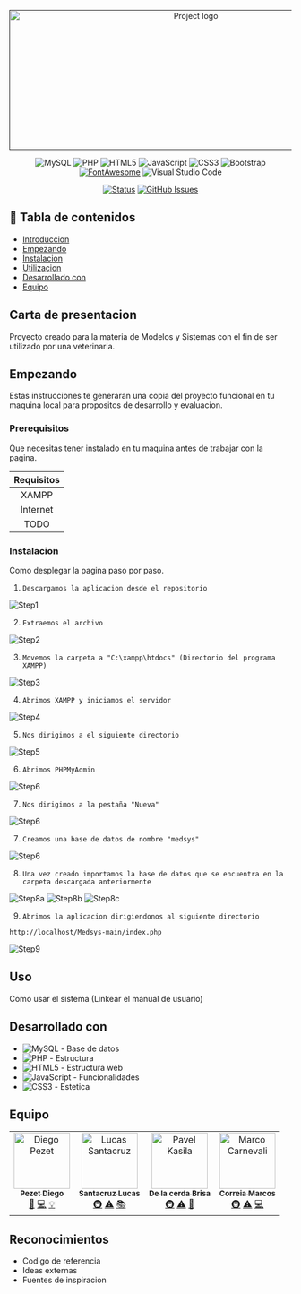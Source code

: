 <p align="center">
  <a href="" rel="noopener">
 <img width=650px height=250px src="https://imgur.com/TT63dLR.png" alt="Project logo"></a>
</p>

</p>

<div align="center">
  
 ![MySQL](https://img.shields.io/badge/mysql-%2300f.svg?style=for-the-badge&logo=mysql&logoColor=white) 
 ![PHP](https://img.shields.io/badge/php-%23777BB4.svg?style=for-the-badge&logo=php&logoColor=white) 
 ![HTML5](https://img.shields.io/badge/html5-%23E34F26.svg?style=for-the-badge&logo=html5&logoColor=white) 
 ![JavaScript](https://img.shields.io/badge/javascript-%23323330.svg?style=for-the-badge&logo=javascript&logoColor=%23F7DF1E)
 ![CSS3](https://img.shields.io/badge/css3-%231572B6.svg?style=for-the-badge&logo=css3&logoColor=white)
 ![Bootstrap](https://img.shields.io/badge/bootstrap-%23563D7C.svg?style=for-the-badge&logo=bootstrap&logoColor=white)
 <a href='https://github.com/shivamkapasia0' target="_blank"><img alt='FontAwesome' src='https://img.shields.io/badge/FontAwesome-100000?style=for-the-badge&logo=FontAwesome&logoColor=white&labelColor=09003F&color=09003F'/></a>
  ![Visual Studio Code](https://img.shields.io/badge/Visual%20Studio%20Code-0078d7.svg?style=for-the-badge&logo=visual-studio-code&logoColor=white)
  
</div>

<div align="center">

  [![Status](https://img.shields.io/badge/status-active-success.svg?style=for-the-badge&logo=GitHub)]() 
 [![GitHub Issues](https://img.shields.io/bitbucket/issues-raw/lincNx/OlimpiadasDeProgramacion?logo=GitHub&style=for-the-badge)](https://github.com/diegohpezet/MedSys/issues)

</div>



</p>

## 📝 Tabla de contenidos
- [Introduccion](#about)
- [Empezando](#getting_started)
- [Instalacion](#deployment)
- [Utilizacion](#usage)
- [Desarrollado con](#built_using)
- [Equipo](#authors)

## Carta de presentacion <a name = "about"></a>
Proyecto creado para la materia de Modelos y Sistemas con el fin de ser utilizado por una veterinaria.

##  Empezando <a name = "getting_started"></a>
Estas instrucciones te generaran una copia del proyecto funcional en tu maquina local para propositos de desarrollo y evaluacion.

### Prerequisitos
Que necesitas tener instalado en tu maquina antes de trabajar con la pagina.

| **Requisitos** |
|:--------------:|
|      XAMPP     |
|    Internet    |
|      TODO      |
 
### Instalacion <a name = "deployment"></a>
Como desplegar la pagina paso por paso.

1. `Descargamos la aplicacion desde el repositorio`

  ![Step1](https://imgur.com/YnZeCKs.png)

2. `Extraemos el archivo`

  ![Step2](https://imgur.com/QSjziKE.png)

3. `Movemos la carpeta a "C:\xampp\htdocs" (Directorio del programa XAMPP)`

  ![Step3](https://imgur.com/dYYu0SV.png)

4. `Abrimos XAMPP y iniciamos el servidor`

  ![Step4](https://imgur.com/QLBxcG7.png)

5. `Nos dirigimos a el siguiente directorio`

  ![Step5](https://imgur.com/fvRUuc3.png)

6. `Abrimos PHPMyAdmin`

  ![Step6](https://imgur.com/s2Uu9xm.png)

7. `Nos dirigimos a la pestaña "Nueva"`

  ![Step6](https://imgur.com/pDqGcP8.png)

7. `Creamos una base de datos de nombre "medsys"`

 ![Step6](https://imgur.com/cfov4UG.png)

8. `Una vez creado importamos la base de datos que se encuentra en la carpeta descargada anteriormente`

 ![Step8a](https://imgur.com/XKUnB1H.png)
 ![Step8b](https://imgur.com/N2d1OR3.png)
 ![Step8c](https://imgur.com/jShQV0K.png)

9. `Abrimos la aplicacion dirigiendonos al siguiente directorio`
  ```
  http://localhost/Medsys-main/index.php
  ```
 ![Step9](https://imgur.com/vidj0Hn.png)


##  Uso <a name="usage"></a>
Como usar el sistema
(Linkear el manual de usuario)


## Desarrollado con <a name = "built_using"></a>
- ![MySQL](https://img.shields.io/badge/mysql-%2300f.svg?style=for-the-badge&logo=mysql&logoColor=white) - Base de datos
- ![PHP](https://img.shields.io/badge/php-%23777BB4.svg?style=for-the-badge&logo=php&logoColor=white) - Estructura 
- ![HTML5](https://img.shields.io/badge/html5-%23E34F26.svg?style=for-the-badge&logo=html5&logoColor=white) - Estructura web
- ![JavaScript](https://img.shields.io/badge/javascript-%23323330.svg?style=for-the-badge&logo=javascript&logoColor=%23F7DF1E) - Funcionalidades
- ![CSS3](https://img.shields.io/badge/css3-%231572B6.svg?style=for-the-badge&logo=css3&logoColor=white) - Estetica


## Equipo <a name = "authors"></a>

<table>
  <tbody>
    <tr>
      <td align="center"><a href="https://github.com/diegohpezet"><img src="https://avatars.githubusercontent.com/u/74683374?v=4?s=100" width="100px;" alt="Diego Pezet"/><br /><sub><b>Pezet Diego</b></sub></a><br/><a href=asd title="Diseño">🎨</a>  <a href=asd title="Programacion">💻</a> <a href=asd title="Idea Inicial">💡</a></td>
      <td align="center"><a href="https://github.com/lincNx"><img src="https://avatars.githubusercontent.com/u/56304084?v=4?s=100" width="100px;" alt="Lucas Santacruz"/><br /><sub><b>Santacruz Lucas</b></sub></a><br /><a href="#infra-lukepistrol" title="Infraestructura (Hosting, Herramientas, etc)">🚇</a> <a href="https://github.com/CodeEditApp/CodeEdit/commits?author=lukepistrol" title="Tests">⚠️</a> <a href="https://github.com/CodeEditApp/CodeEdit/commits?author=lukepistrol" title="Documentacion">📚</a></td>  
      <td align="center"><a href="https://github.com/Brisa-dlC"><img src="https://avatars.githubusercontent.com/u/101837577?v=4?s=100" width="100px;" alt="Pavel Kasila"/><br /><sub><b>De la cerda Brisa</b></sub></a><br /><a href="#infra-pkasila" title="Infraestructura (Hosting, Herramientas, etc)">🚇</a> <a href="https://github.com/CodeEditApp/CodeEdit/commits?author=pkasila" title="Tests">⚠️</a> <a href="https://github.com/CodeEditApp/CodeEdit/commits?author=pkasila" title="Diseño">🎨</a></td> 
      <td align="center"><a href="https://github.com/Elmuri"><img src="https://avatars.githubusercontent.com/u/101751763?v=4?s=100" width="100px;" alt="Marco Carnevali"/><br /><sub><b>Correia Marcos</b></sub></a><br /><a href="#infra-MarcoCarnevali" title="Infraestructura (Hosting, Herramientas, etc)">🚇</a> <a href="https://github.com/CodeEditApp/CodeEdit/commits?author=MarcoCarnevali" title="Tests">⚠️</a> <a href="https://github.com/CodeEditApp/CodeEdit/commits?author=MarcoCarnevali" title="Programacion">💻</a></td>     
    </tr>
  </tbody>
</table>

##  Reconocimientos <a name = "acknowledgement"></a>
- Codigo de referencia
- Ideas externas
- Fuentes de inspiracion


